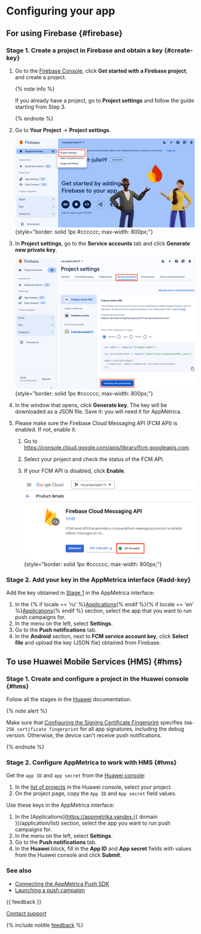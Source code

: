 # Configuring your app

## For using Firebase {#firebase}

### Stage 1. Create a project in Firebase and obtain a key {#create-key}

1. Go to the [Firebase Console](https://console.firebase.google.com/), click **Get started with a Firebase project**, and create a project.

   {% note info %}

   If you already have a project, go to **Project settings** and follow the guide starting from Step 3.

   {% endnote %}

2. Go to **Your Project** → **Project settings**.

   ![](../../../../_images/project-settings.png){style="border: solid 1px #cccccc; max-width: 800px;"}

3. In **Project settings**, go to the **Service accounts** tab and click **Generate new private key**.

   ![](../../../../_images/generate-private-key.png){style="border: solid 1px #cccccc; max-width: 800px;"}

4. In the window that opens, click **Generate key**. The key will be downloaded as a JSON file. Save it: you will need it for AppMetrica.
5. Please make sure the Firebase Cloud Messaging API (FCM API) is enabled. If not, enable it:
   1. Go to <https://console.cloud.google.com/apis/library/fcm.googleapis.com>.
   2. Select your project and check the status of the FCM API.
   3. If your FCM API is disabled, click **Enable**.

      ![](../../../../_images/status-key.png){style="border: solid 1px #cccccc; max-width: 800px;"}

### Stage 2. Add your key in the AppMetrica interface {#add-key}

Add the key obtained in [Stage 1](#create-key) in the AppMetrica interface:

1. In the {% if locale == 'ru' %}[Applications](https://appmetrika.yandex.ru/application/list){% endif %}{% if locale == 'en' %}[Applications](https://appmetrica.yandex.com/application/list){% endif %} section, select the app that you want to run push campaigns for.
2. In the menu on the left, select **Settings**.
3. Go to the **Push notifications** tab.
4. In the **Android** section, next to **FCM service account key**, click **Select file** and upload the key (JSON file) obtained from Firebase.

<!-- ### Шаг 1. Создайте проект в Firebase {#firebase}

1. Перейдите в [Firebase Console](https://console.firebase.google.com/) и выберите действие:

    {% cut "Создать новый проект — если это ваш первый проект" %}

    1. В поле введите название нового проекта.
    2. Выберите страну, в которой зарегистрирована ваша организация и нажмите кнопку **Создать проект**.

    {% endcut %}

    {% cut "Импортировать проект Google — если вы создавали проект с помощью Google APIs" %}

    1. Выберите из выпадающего списка название проекта, для которого вы планируете проводить push-кампании.
    2. Выберите страну, в которой зарегистрирована ваша организация и нажмите кнопку **Добавить Firebase**.

    {% endcut %}

2. Нажмите кнопку **Добавьте Firebase в свое приложение для Android** и следуйте инструкциям.

### Шаг 2. Настройте AppMetrica для работы с FCM {#firebase-key}

Получите ключ сервера для использования Firebase Cloud Messaging:

1. В Firebase Console выберите проект, для которого вы планируете проводить push-кампании.
2. В меню слева, рядом с названием проекта, нажмите значок ![](https://yastatic.net/s3/doc-binary/src/dev/appmetrica/ru/images/mobile-sdk-dg/google-set.png) и перейдите в раздел **Project Settings**.
3. Перейдите на вкладку **Cloud Messaging**.
4. В блоке **Cloud Messaging API** выберите ![](https://yastatic.net/s3/doc-binary/src/dev/appmetrica/ru/images/mobile-sdk-dg/settings-icon.png) → **Manage API in Google Cloud Console** → **Enable**.
5. Вернитесь на вкладку **Cloud Messaging**.
6. В блоке **Cloud Messaging API** скопируйте значение поля **Server key**.

Используйте этот ключ в интерфейсе AppMetrica:

1. В разделе {% if locale == 'ru' %}[Приложения](https://appmetrika.yandex.ru/application/list){% endif %}{% if locale == 'en' %}[Приложения](https://appmetrica.yandex.com/application/list){% endif %} выберите приложение, для которого вы хотите проводить push-кампании.
2. В меню слева выберите пункт **Настройки**.
3. Перейдите на вкладку **Push-уведомления**.
4. В блоке **Android** введите в поле **Ключ сервера** значение, скопированное в интерфейсе Firebase Console и нажмите кнопку **Подключить**. -->

## To use Huawei Mobile Services (HMS) {#hms}

### Stage 1. Create and configure a project in the Huawei console {#hms}

Follow all the stages in the [Huawei](https://developer.huawei.com/consumer/en/doc/development/HMSCore-Guides-V5/android-config-agc-0000001050170137-V5) documentation.

{% note alert %}

Make sure that [Configuring the Signing Certificate Fingerprint](https://developer.huawei.com/consumer/en/doc/development/HMSCore-Guides-V5/android-config-agc-0000001050170137-V5#EN-US_TOPIC_0000001050170137__section1159841225116) specifies `SHA-256 certificate fingerprint` for all app signatures, including the debug version. Otherwise, the device can't receive push notifications.

{% endnote %}

### Stage 2. Configure AppMetrica to work with HMS {#hms}

Get the `app ID` and `app secret` from the [Huawei console](https://developer.huawei.com/consumer/ru/service/josp/agc/index.html):

1. In the [list of projects](https://developer.huawei.com/consumer/ru/service/josp/agc/index.html#/myProject) in the Huawei console, select your project.
2. On the project page, copy the `App ID` and `App secret` field values.

Use these keys in the AppMetrica interface:

1. In the [Applications](https://appmetrika.yandex.{{ domain }}/application/list) section, select the app you want to run push campaigns for.
2. In the menu on the left, select **Settings**.
3. Go to the **Push notifications** tab.
4. In the **Huawei** block, fill in the **App ID** and **App secret** fields with values from the Huawei console and click **Submit**.

### See also

- [Connecting the AppMetrica Push SDK](quick-start.md)
- [Launching a push campaign](../../../push/marketing.md)

{{ feedback }}

<a href="../../../troubleshooting/feedback-new">
  <span class="button">Contact support</span>
</a>

{% include notitle [feedback](../../../_includes/feedback-button.md) %}

